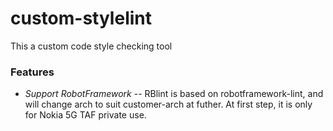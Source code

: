 # custom-stylelint

This a custom code style checking tool

### Features
- _Support RobotFramework_ -- RBlint is based on robotframework-lint, and will change arch to suit customer-arch at futher. 
At first step, it is only for Nokia 5G TAF private use. 
